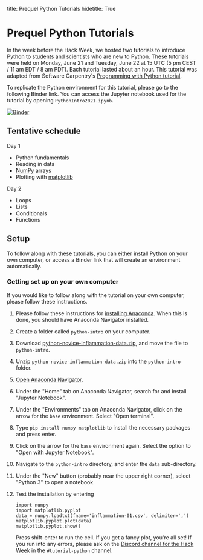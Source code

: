 title: Prequel Python Tutorials
hidetitle: True

# Prequel Python Tutorials

In the week before the Hack Week, we hosted two tutorials to
introduce [Python](https://www.python.org/) to students and scientists
who are new to Python. These tutorials were held on Monday, June 21
and Tuesday, June 22 at 15 UTC (5 pm CEST / 11 am EDT / 8 am PDT). Each
tutorial lasted about an hour. This tutorial was adapted from
Software Carpentry's [Programming with Python
tutorial](https://swcarpentry.github.io/python-novice-inflammation/).

To replicate the Python environment for this tutorial, please go to the
following Binder link. You can access the Jupyter notebook used for the
tutorial by opening `PythonIntro2021.ipynb`.

[![Binder](https://mybinder.org/badge_logo.svg)](https://mybinder.org/v2/gh/PlasmaPy/hack-week-python-intro/HEAD)

## Tentative schedule

Day 1

- Python fundamentals
- Reading in data
- [NumPy](https://numpy.org/) arrays
- Plotting with [matplotlib](https://matplotlib.org/)

Day 2

- Loops
- Lists
- Conditionals
- Functions

## Setup

To follow along with these tutorials, you can either install Python on
your own computer, or access a Binder link that will create an environment
automatically.

### Getting set up on your own computer

If you would like to follow along with the tutorial on your own computer,
please follow these instructions.

1. Please follow these instructions for
   [installing Anaconda](https://docs.anaconda.com/anaconda/install/).
   When this is done, you should have Anaconda Navigator installed.

1. Create a folder called `python-intro` on your computer.

1. Download [python-novice-inflammation-data.zip](https://swcarpentry.github.io/python-novice-inflammation/data/python-novice-inflammation-data.zip),
   and move the file to `python-intro`.

1. Unzip `python-novice-inflammation-data.zip` into the `python-intro`
   folder.

1. [Open Anaconda Navigator](https://docs.anaconda.com/anaconda/user-guide/getting-started/#open-navigator).

1. Under the "Home" tab on Anaconda Navigator, search for and install
   "Jupyter Notebook".

1. Under the "Environments" tab on Anaconda Navigator, click on the
   arrow for the `base` environment. Select "Open terminal".

1. Type `pip install numpy matplotlib` to install the necessary packages
   and press enter.

1. Click on the arrow for the `base` environment again. Select the
   option to "Open with Jupyter Notebook".

1. Navigate to the `python-intro` directory, and enter the `data`
   sub-directory.

1. Under the "New" button (probably near the upper right corner),
   select "Python 3" to open a notebook.

1. Test the installation by entering

   ```
   import numpy
   import matplotlib.pyplot
   data = numpy.loadtxt(fname='inflammation-01.csv', delimiter=',')
   matplotlib.pyplot.plot(data)
   matplotlib.pyplot.show()
   ```

   Press shift-enter to run the cell. If you get a fancy plot, you're
   all set! If you run into any errors, please ask on the
   [Discord channel for the Hack Week](https://discord.gg/HdsZkp9M35)
   in the `#tutorial-python` channel.

<!---
### Binder (no installation required)

Alternatively, you can click on the following binder link to create an
online Python environment that you can run from your web browser.

[![Binder](https://mybinder.org/badge_logo.svg)](https://mybinder.org/v2/gh/PlasmaPy/hack-week-python-intro/HEAD)

After the environment initializes, go to the "New" button and select
"Python 3" to create a new notebook to use for the tutorial.
--->
